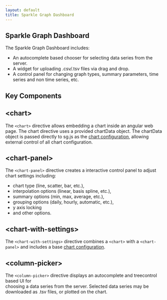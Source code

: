 ```yaml
---
layout: default
title: Sparkle Graph Dashboard
---
```


Sparkle Graph Dashboard
---

The Sparkle Graph Dashboard includes:

* An autocomplete based chooser for selecting data series from the server.
* A widget for uploading .csv/.tsv files via drag and drop.
* A control panel for changing graph types, summary parameters, time series and non time series, etc.

## Key Components

##  \<chart\>
The `<chart>` directive allows embedding a chart inside an angular web page. 
The chart directive uses a provided chartData object. 
The chartData object is passed directly to sg.js as the [chart configuration](chart-configuration.html),
allowing external control of all chart configuration.

## \<chart-panel\>
The `<chart-panel>` directive creates a interactive control panel to adjust chart settings
including: 

* chart type (line, scatter, bar, etc.), 
* interpolation options (linear, basis spline, etc.), 
* summary options (min, max, average, etc.), 
* grouping options (daily, hourly, automatic, etc.),
* y axis locking
* and other options.

## \<chart-with-settings\>
The `<chart-with-settings>` directive combines a `<chart>` with a `<chart-panel>` 
and includes a base [chart configuration](chart-configuration.html).


## \<column-picker\>
The `<column-picker>` directive displays an autocomplete and treecontrol based UI for  
choosing a data series from the server. 
Selected data series may be downloaded as .tsv files, or plotted on the chart.

